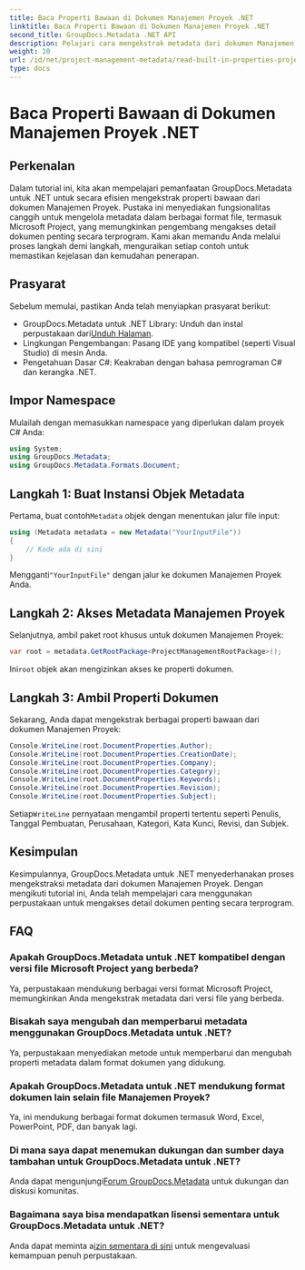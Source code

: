 ```yaml
---
title: Baca Properti Bawaan di Dokumen Manajemen Proyek .NET
linktitle: Baca Properti Bawaan di Dokumen Manajemen Proyek .NET
second_title: GroupDocs.Metadata .NET API
description: Pelajari cara mengekstrak metadata dari dokumen Manajemen Proyek menggunakan GroupDocs.Metadata untuk .NET. Tingkatkan kemampuan pemrosesan dokumen Anda.
weight: 10
url: /id/net/project-management-metadata/read-built-in-properties-project-management-documents/
type: docs
---
```

# Baca Properti Bawaan di Dokumen Manajemen Proyek .NET

## Perkenalan
Dalam tutorial ini, kita akan mempelajari pemanfaatan GroupDocs.Metadata untuk .NET untuk secara efisien mengekstrak properti bawaan dari dokumen Manajemen Proyek. Pustaka ini menyediakan fungsionalitas canggih untuk mengelola metadata dalam berbagai format file, termasuk Microsoft Project, yang memungkinkan pengembang mengakses detail dokumen penting secara terprogram. Kami akan memandu Anda melalui proses langkah demi langkah, menguraikan setiap contoh untuk memastikan kejelasan dan kemudahan penerapan.
## Prasyarat
Sebelum memulai, pastikan Anda telah menyiapkan prasyarat berikut:
-  GroupDocs.Metadata untuk .NET Library: Unduh dan instal perpustakaan dari[Unduh Halaman](https://releases.groupdocs.com/metadata/net/).
- Lingkungan Pengembangan: Pasang IDE yang kompatibel (seperti Visual Studio) di mesin Anda.
- Pengetahuan Dasar C#: Keakraban dengan bahasa pemrograman C# dan kerangka .NET.

## Impor Namespace
Mulailah dengan memasukkan namespace yang diperlukan dalam proyek C# Anda:
```csharp
using System;
using GroupDocs.Metadata;
using GroupDocs.Metadata.Formats.Document;
```
## Langkah 1: Buat Instansi Objek Metadata
 Pertama, buat contoh`Metadata` objek dengan menentukan jalur file input:
```csharp
using (Metadata metadata = new Metadata("YourInputFile"))
{
    // Kode ada di sini
}
```
 Mengganti`"YourInputFile"` dengan jalur ke dokumen Manajemen Proyek Anda.
## Langkah 2: Akses Metadata Manajemen Proyek
Selanjutnya, ambil paket root khusus untuk dokumen Manajemen Proyek:
```csharp
var root = metadata.GetRootPackage<ProjectManagementRootPackage>();
```
Ini`root` objek akan mengizinkan akses ke properti dokumen.
## Langkah 3: Ambil Properti Dokumen
Sekarang, Anda dapat mengekstrak berbagai properti bawaan dari dokumen Manajemen Proyek:
```csharp
Console.WriteLine(root.DocumentProperties.Author);
Console.WriteLine(root.DocumentProperties.CreationDate);
Console.WriteLine(root.DocumentProperties.Company);
Console.WriteLine(root.DocumentProperties.Category);
Console.WriteLine(root.DocumentProperties.Keywords);
Console.WriteLine(root.DocumentProperties.Revision);
Console.WriteLine(root.DocumentProperties.Subject);
```
 Setiap`WriteLine` pernyataan mengambil properti tertentu seperti Penulis, Tanggal Pembuatan, Perusahaan, Kategori, Kata Kunci, Revisi, dan Subjek.

## Kesimpulan
Kesimpulannya, GroupDocs.Metadata untuk .NET menyederhanakan proses mengekstraksi metadata dari dokumen Manajemen Proyek. Dengan mengikuti tutorial ini, Anda telah mempelajari cara menggunakan perpustakaan untuk mengakses detail dokumen penting secara terprogram.

## FAQ
### Apakah GroupDocs.Metadata untuk .NET kompatibel dengan versi file Microsoft Project yang berbeda?
Ya, perpustakaan mendukung berbagai versi format Microsoft Project, memungkinkan Anda mengekstrak metadata dari versi file yang berbeda.
### Bisakah saya mengubah dan memperbarui metadata menggunakan GroupDocs.Metadata untuk .NET?
Ya, perpustakaan menyediakan metode untuk memperbarui dan mengubah properti metadata dalam format dokumen yang didukung.
### Apakah GroupDocs.Metadata untuk .NET mendukung format dokumen lain selain file Manajemen Proyek?
Ya, ini mendukung berbagai format dokumen termasuk Word, Excel, PowerPoint, PDF, dan banyak lagi.
### Di mana saya dapat menemukan dukungan dan sumber daya tambahan untuk GroupDocs.Metadata untuk .NET?
 Anda dapat mengunjungi[Forum GroupDocs.Metadata](https://forum.groupdocs.com/c/metadata/14) untuk dukungan dan diskusi komunitas.
### Bagaimana saya bisa mendapatkan lisensi sementara untuk GroupDocs.Metadata untuk .NET?
 Anda dapat meminta a[izin sementara di sini](https://purchase.groupdocs.com/temporary-license/) untuk mengevaluasi kemampuan penuh perpustakaan.